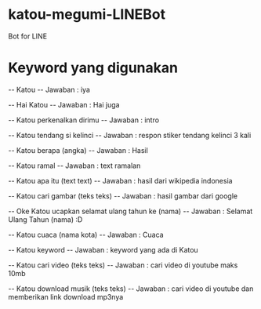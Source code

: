 # katou-megumi-LINEBot
Bot for LINE

# Keyword yang digunakan

--
Katou -- 
Jawaban : iya

--
Hai Katou  -- 
Jawaban : Hai juga

--
Katou perkenalkan dirimu -- 
Jawaban : intro

--
Katou tendang si kelinci -- 
Jawaban : respon stiker tendang kelinci 3 kali

--
Katou berapa (angka) -- 
Jawaban : Hasil

--
Katou ramal -- 
Jawaban : text ramalan

--
Katou apa itu (text text) -- 
Jawaban : hasil dari wikipedia indonesia

--
Katou cari gambar (teks teks) -- 
Jawaban : hasil gambar dari google

--
Oke Katou ucapkan selamat ulang tahun ke (nama) -- 
Jawaban : Selamat Ulang Tahun (nama) :D

--
Katou cuaca (nama kota) -- 
Jawaban : Cuaca

--
Katou keyword -- 
Jawaban : keyword yang ada di Katou

--
Katou cari video (teks teks) -- 
Jawaban : cari video di youtube maks 10mb

--
Katou download musik (teks teks) -- 
Jawaban : cari video di youtube dan memberikan link download mp3nya
